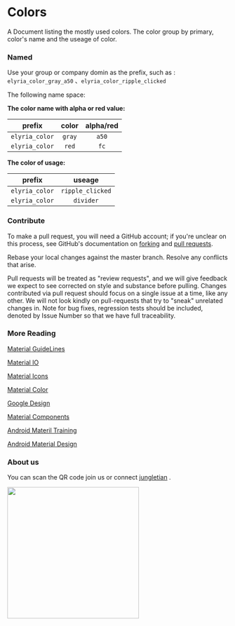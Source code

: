 # Colors
A Document listing the mostly used colors. The color group by primary, color's name and the useage of color.

### Named

Use your group or company domin as the prefix, such as : `elyria_color_gray_a50` 、`elyria_color_ripple_clicked` 

The following name space:

**The color name with alpha or red value:**

|     prefix     | color  | alpha/red |
| :------------: | :----: | :-------: |
| `elyria_color` | `gray` |   `a50`   |
| `elyria_color` | `red`  |   `fc`    |

**The color of usage:** 

|     prefix     |      useage      |
| :------------: | :--------------: |
| `elyria_color` | `ripple_clicked` |
| `elyria_color` |    `divider`     |

### Contribute

To make a pull request, you will need a GitHub account; if you're unclear on this process, see GitHub's documentation on [forking](https://help.github.com/articles/fork-a-repo/) and [pull requests](https://help.github.com/articles/using-pull-requests).

Rebase your local changes against the master branch. Resolve any conflicts that arise.

Pull requests will be treated as "review requests", and we will give feedback we expect to see corrected on style and substance before pulling. Changes contributed via pull request should focus on a single issue at a time, like any other. We will not look kindly on pull-requests that try to "sneak" unrelated changes in.  Note for bug fixes, regression tests should be included, denoted by Issue Number so that we have full traceability.  

### More Reading

[Material GuideLines](https://material.io/guidelines/)

[Material IO](https://material.io/)

[Material Icons](https://material.io/icons/)

[Material Color](https://material.io/color)

[Google Design](https://design.google/)

[Material Components](https://material.io/components/)

[Android Materil Training](https://developer.android.com/training/material/index.html)

[Android Material Design](https://developer.android.com/design/material/index.html?hl=zh-cn)

### About us

You can scan the QR code join us or connect [jungletian](tjsummery@gmail.com) .

<img src="http://oivu0dj80.bkt.clouddn.com/QQGroup.png" width="300">

